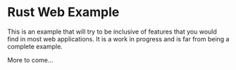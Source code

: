# Rust Web Example

This is an example that will try to be inclusive of features that you would find in most web applications.
It is a work in progress and is far from being a complete example.

More to come...
